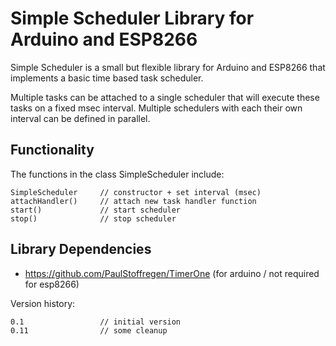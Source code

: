 # Simple Scheduler Library for Arduino and ESP8266

Simple Scheduler is a small but flexible library for Arduino and ESP8266 that implements a basic time based task scheduler.

Multiple tasks can be attached to a single scheduler that will execute these tasks on a fixed msec interval. Multiple schedulers with each their own interval can be defined in parallel.

## Functionality

The functions in the class SimpleScheduler include:
```
SimpleScheduler     // constructor + set interval (msec)
attachHandler()     // attach new task handler function
start()             // start scheduler
stop()              // stop scheduler
```

## Library Dependencies

- https://github.com/PaulStoffregen/TimerOne (for arduino / not required for esp8266)

Version history:
```
0.1                 // initial version
0.11                // some cleanup
```
